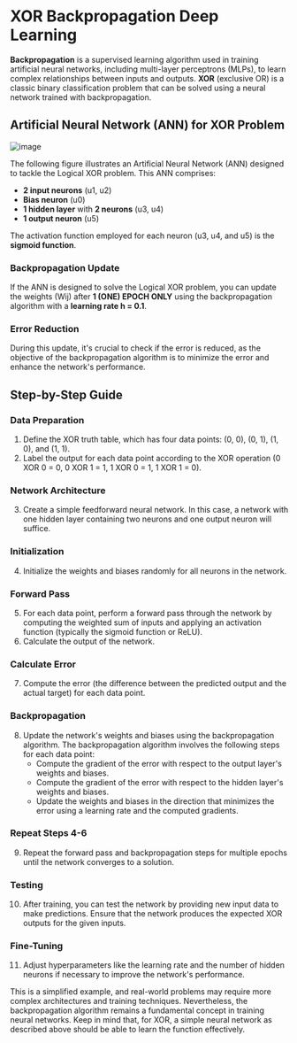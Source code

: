 # XOR Backpropagation Deep Learning

**Backpropagation** is a supervised learning algorithm used in training artificial neural networks, including multi-layer perceptrons (MLPs), to learn complex relationships between inputs and outputs. **XOR** (exclusive OR) is a classic binary classification problem that can be solved using a neural network trained with backpropagation.

## Artificial Neural Network (ANN) for XOR Problem

![image](https://github.com/kmnvz-mayvez/XOR-Backpropagation-deep-learning/assets/55338832/96d3c546-5c4e-40da-880e-d306618dea18)

The following figure illustrates an Artificial Neural Network (ANN) designed to tackle the Logical XOR problem. This ANN comprises:

- **2 input neurons** (u1, u2)
- **Bias neuron** (u0)
- **1 hidden layer** with **2 neurons** (u3, u4)
- **1 output neuron** (u5)

The activation function employed for each neuron (u3, u4, and u5) is the **sigmoid function**.

### Backpropagation Update

If the ANN is designed to solve the Logical XOR problem, you can update the weights (Wij) after **1 (ONE) EPOCH ONLY** using the backpropagation algorithm with a **learning rate h = 0.1**.

### Error Reduction

During this update, it's crucial to check if the error is reduced, as the objective of the backpropagation algorithm is to minimize the error and enhance the network's performance.

## Step-by-Step Guide

### Data Preparation

1. Define the XOR truth table, which has four data points: (0, 0), (0, 1), (1, 0), and (1, 1).
2. Label the output for each data point according to the XOR operation (0 XOR 0 = 0, 0 XOR 1 = 1, 1 XOR 0 = 1, 1 XOR 1 = 0).

### Network Architecture

3. Create a simple feedforward neural network. In this case, a network with one hidden layer containing two neurons and one output neuron will suffice.

### Initialization

4. Initialize the weights and biases randomly for all neurons in the network.

### Forward Pass

5. For each data point, perform a forward pass through the network by computing the weighted sum of inputs and applying an activation function (typically the sigmoid function or ReLU).
6. Calculate the output of the network.

### Calculate Error

7. Compute the error (the difference between the predicted output and the actual target) for each data point.

### Backpropagation

8. Update the network's weights and biases using the backpropagation algorithm. The backpropagation algorithm involves the following steps for each data point:
   - Compute the gradient of the error with respect to the output layer's weights and biases.
   - Compute the gradient of the error with respect to the hidden layer's weights and biases.
   - Update the weights and biases in the direction that minimizes the error using a learning rate and the computed gradients.

### Repeat Steps 4-6

9. Repeat the forward pass and backpropagation steps for multiple epochs until the network converges to a solution.

### Testing

10. After training, you can test the network by providing new input data to make predictions. Ensure that the network produces the expected XOR outputs for the given inputs.

### Fine-Tuning

11. Adjust hyperparameters like the learning rate and the number of hidden neurons if necessary to improve the network's performance.

This is a simplified example, and real-world problems may require more complex architectures and training techniques. Nevertheless, the backpropagation algorithm remains a fundamental concept in training neural networks. Keep in mind that, for XOR, a simple neural network as described above should be able to learn the function effectively.
